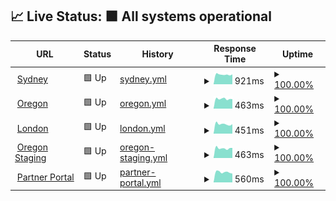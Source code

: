 ## 📈 Live Status: <!--live status--> **🟩 All systems operational**

<!--start: status pages-->
<!-- This summary is generated by Upptime (https://github.com/upptime/upptime) -->
<!-- Do not edit this manually, your changes will be overwritten -->
<!-- prettier-ignore -->
| URL | Status | History | Response Time | Uptime |
| --- | ------ | ------- | ------------- | ------ |
| <img alt="" src="https://favicons.githubusercontent.com/prod01.sydney.platformos.com" height="13"> [Sydney](https://prod01.sydney.platformos.com/_status) | 🟩 Up | [sydney.yml](https://github.com/mdyd-dev/uptime/commits/HEAD/history/sydney.yml) | <details><summary><img alt="Response time graph" src="./graphs/sydney/response-time-week.png" height="20"> 921ms</summary><br><a href="https://mdyd-dev.github.io/uptime/history/sydney"><img alt="Response time 1003" src="https://img.shields.io/endpoint?url=https%3A%2F%2Fraw.githubusercontent.com%2Fmdyd-dev%2Fuptime%2FHEAD%2Fapi%2Fsydney%2Fresponse-time.json"></a><br><a href="https://mdyd-dev.github.io/uptime/history/sydney"><img alt="24-hour response time 936" src="https://img.shields.io/endpoint?url=https%3A%2F%2Fraw.githubusercontent.com%2Fmdyd-dev%2Fuptime%2FHEAD%2Fapi%2Fsydney%2Fresponse-time-day.json"></a><br><a href="https://mdyd-dev.github.io/uptime/history/sydney"><img alt="7-day response time 921" src="https://img.shields.io/endpoint?url=https%3A%2F%2Fraw.githubusercontent.com%2Fmdyd-dev%2Fuptime%2FHEAD%2Fapi%2Fsydney%2Fresponse-time-week.json"></a><br><a href="https://mdyd-dev.github.io/uptime/history/sydney"><img alt="30-day response time 922" src="https://img.shields.io/endpoint?url=https%3A%2F%2Fraw.githubusercontent.com%2Fmdyd-dev%2Fuptime%2FHEAD%2Fapi%2Fsydney%2Fresponse-time-month.json"></a><br><a href="https://mdyd-dev.github.io/uptime/history/sydney"><img alt="1-year response time 1003" src="https://img.shields.io/endpoint?url=https%3A%2F%2Fraw.githubusercontent.com%2Fmdyd-dev%2Fuptime%2FHEAD%2Fapi%2Fsydney%2Fresponse-time-year.json"></a></details> | <details><summary><a href="https://mdyd-dev.github.io/uptime/history/sydney">100.00%</a></summary><a href="https://mdyd-dev.github.io/uptime/history/sydney"><img alt="All-time uptime 75.39%" src="https://img.shields.io/endpoint?url=https%3A%2F%2Fraw.githubusercontent.com%2Fmdyd-dev%2Fuptime%2FHEAD%2Fapi%2Fsydney%2Fuptime.json"></a><br><a href="https://mdyd-dev.github.io/uptime/history/sydney"><img alt="24-hour uptime 100.00%" src="https://img.shields.io/endpoint?url=https%3A%2F%2Fraw.githubusercontent.com%2Fmdyd-dev%2Fuptime%2FHEAD%2Fapi%2Fsydney%2Fuptime-day.json"></a><br><a href="https://mdyd-dev.github.io/uptime/history/sydney"><img alt="7-day uptime 100.00%" src="https://img.shields.io/endpoint?url=https%3A%2F%2Fraw.githubusercontent.com%2Fmdyd-dev%2Fuptime%2FHEAD%2Fapi%2Fsydney%2Fuptime-week.json"></a><br><a href="https://mdyd-dev.github.io/uptime/history/sydney"><img alt="30-day uptime 99.89%" src="https://img.shields.io/endpoint?url=https%3A%2F%2Fraw.githubusercontent.com%2Fmdyd-dev%2Fuptime%2FHEAD%2Fapi%2Fsydney%2Fuptime-month.json"></a><br><a href="https://mdyd-dev.github.io/uptime/history/sydney"><img alt="1-year uptime 75.39%" src="https://img.shields.io/endpoint?url=https%3A%2F%2Fraw.githubusercontent.com%2Fmdyd-dev%2Fuptime%2FHEAD%2Fapi%2Fsydney%2Fuptime-year.json"></a></details>
| <img alt="" src="https://favicons.githubusercontent.com/prod01.oregon.platform-os.com" height="13"> [Oregon](https://prod01.oregon.platform-os.com/_status) | 🟩 Up | [oregon.yml](https://github.com/mdyd-dev/uptime/commits/HEAD/history/oregon.yml) | <details><summary><img alt="Response time graph" src="./graphs/oregon/response-time-week.png" height="20"> 463ms</summary><br><a href="https://mdyd-dev.github.io/uptime/history/oregon"><img alt="Response time 730" src="https://img.shields.io/endpoint?url=https%3A%2F%2Fraw.githubusercontent.com%2Fmdyd-dev%2Fuptime%2FHEAD%2Fapi%2Foregon%2Fresponse-time.json"></a><br><a href="https://mdyd-dev.github.io/uptime/history/oregon"><img alt="24-hour response time 451" src="https://img.shields.io/endpoint?url=https%3A%2F%2Fraw.githubusercontent.com%2Fmdyd-dev%2Fuptime%2FHEAD%2Fapi%2Foregon%2Fresponse-time-day.json"></a><br><a href="https://mdyd-dev.github.io/uptime/history/oregon"><img alt="7-day response time 463" src="https://img.shields.io/endpoint?url=https%3A%2F%2Fraw.githubusercontent.com%2Fmdyd-dev%2Fuptime%2FHEAD%2Fapi%2Foregon%2Fresponse-time-week.json"></a><br><a href="https://mdyd-dev.github.io/uptime/history/oregon"><img alt="30-day response time 976" src="https://img.shields.io/endpoint?url=https%3A%2F%2Fraw.githubusercontent.com%2Fmdyd-dev%2Fuptime%2FHEAD%2Fapi%2Foregon%2Fresponse-time-month.json"></a><br><a href="https://mdyd-dev.github.io/uptime/history/oregon"><img alt="1-year response time 730" src="https://img.shields.io/endpoint?url=https%3A%2F%2Fraw.githubusercontent.com%2Fmdyd-dev%2Fuptime%2FHEAD%2Fapi%2Foregon%2Fresponse-time-year.json"></a></details> | <details><summary><a href="https://mdyd-dev.github.io/uptime/history/oregon">100.00%</a></summary><a href="https://mdyd-dev.github.io/uptime/history/oregon"><img alt="All-time uptime 75.42%" src="https://img.shields.io/endpoint?url=https%3A%2F%2Fraw.githubusercontent.com%2Fmdyd-dev%2Fuptime%2FHEAD%2Fapi%2Foregon%2Fuptime.json"></a><br><a href="https://mdyd-dev.github.io/uptime/history/oregon"><img alt="24-hour uptime 100.00%" src="https://img.shields.io/endpoint?url=https%3A%2F%2Fraw.githubusercontent.com%2Fmdyd-dev%2Fuptime%2FHEAD%2Fapi%2Foregon%2Fuptime-day.json"></a><br><a href="https://mdyd-dev.github.io/uptime/history/oregon"><img alt="7-day uptime 100.00%" src="https://img.shields.io/endpoint?url=https%3A%2F%2Fraw.githubusercontent.com%2Fmdyd-dev%2Fuptime%2FHEAD%2Fapi%2Foregon%2Fuptime-week.json"></a><br><a href="https://mdyd-dev.github.io/uptime/history/oregon"><img alt="30-day uptime 100.00%" src="https://img.shields.io/endpoint?url=https%3A%2F%2Fraw.githubusercontent.com%2Fmdyd-dev%2Fuptime%2FHEAD%2Fapi%2Foregon%2Fuptime-month.json"></a><br><a href="https://mdyd-dev.github.io/uptime/history/oregon"><img alt="1-year uptime 75.42%" src="https://img.shields.io/endpoint?url=https%3A%2F%2Fraw.githubusercontent.com%2Fmdyd-dev%2Fuptime%2FHEAD%2Fapi%2Foregon%2Fuptime-year.json"></a></details>
| <img alt="" src="https://favicons.githubusercontent.com/prod01.london.platform-os.com" height="13"> [London](https://prod01.london.platform-os.com/_status) | 🟩 Up | [london.yml](https://github.com/mdyd-dev/uptime/commits/HEAD/history/london.yml) | <details><summary><img alt="Response time graph" src="./graphs/london/response-time-week.png" height="20"> 451ms</summary><br><a href="https://mdyd-dev.github.io/uptime/history/london"><img alt="Response time 449" src="https://img.shields.io/endpoint?url=https%3A%2F%2Fraw.githubusercontent.com%2Fmdyd-dev%2Fuptime%2FHEAD%2Fapi%2Flondon%2Fresponse-time.json"></a><br><a href="https://mdyd-dev.github.io/uptime/history/london"><img alt="24-hour response time 447" src="https://img.shields.io/endpoint?url=https%3A%2F%2Fraw.githubusercontent.com%2Fmdyd-dev%2Fuptime%2FHEAD%2Fapi%2Flondon%2Fresponse-time-day.json"></a><br><a href="https://mdyd-dev.github.io/uptime/history/london"><img alt="7-day response time 451" src="https://img.shields.io/endpoint?url=https%3A%2F%2Fraw.githubusercontent.com%2Fmdyd-dev%2Fuptime%2FHEAD%2Fapi%2Flondon%2Fresponse-time-week.json"></a><br><a href="https://mdyd-dev.github.io/uptime/history/london"><img alt="30-day response time 445" src="https://img.shields.io/endpoint?url=https%3A%2F%2Fraw.githubusercontent.com%2Fmdyd-dev%2Fuptime%2FHEAD%2Fapi%2Flondon%2Fresponse-time-month.json"></a><br><a href="https://mdyd-dev.github.io/uptime/history/london"><img alt="1-year response time 449" src="https://img.shields.io/endpoint?url=https%3A%2F%2Fraw.githubusercontent.com%2Fmdyd-dev%2Fuptime%2FHEAD%2Fapi%2Flondon%2Fresponse-time-year.json"></a></details> | <details><summary><a href="https://mdyd-dev.github.io/uptime/history/london">100.00%</a></summary><a href="https://mdyd-dev.github.io/uptime/history/london"><img alt="All-time uptime 100.00%" src="https://img.shields.io/endpoint?url=https%3A%2F%2Fraw.githubusercontent.com%2Fmdyd-dev%2Fuptime%2FHEAD%2Fapi%2Flondon%2Fuptime.json"></a><br><a href="https://mdyd-dev.github.io/uptime/history/london"><img alt="24-hour uptime 100.00%" src="https://img.shields.io/endpoint?url=https%3A%2F%2Fraw.githubusercontent.com%2Fmdyd-dev%2Fuptime%2FHEAD%2Fapi%2Flondon%2Fuptime-day.json"></a><br><a href="https://mdyd-dev.github.io/uptime/history/london"><img alt="7-day uptime 100.00%" src="https://img.shields.io/endpoint?url=https%3A%2F%2Fraw.githubusercontent.com%2Fmdyd-dev%2Fuptime%2FHEAD%2Fapi%2Flondon%2Fuptime-week.json"></a><br><a href="https://mdyd-dev.github.io/uptime/history/london"><img alt="30-day uptime 100.00%" src="https://img.shields.io/endpoint?url=https%3A%2F%2Fraw.githubusercontent.com%2Fmdyd-dev%2Fuptime%2FHEAD%2Fapi%2Flondon%2Fuptime-month.json"></a><br><a href="https://mdyd-dev.github.io/uptime/history/london"><img alt="1-year uptime 100.00%" src="https://img.shields.io/endpoint?url=https%3A%2F%2Fraw.githubusercontent.com%2Fmdyd-dev%2Fuptime%2FHEAD%2Fapi%2Flondon%2Fuptime-year.json"></a></details>
| <img alt="" src="https://favicons.githubusercontent.com/staging.oregon.platformos.com" height="13"> [Oregon Staging](https://staging.oregon.platformos.com/_status) | 🟩 Up | [oregon-staging.yml](https://github.com/mdyd-dev/uptime/commits/HEAD/history/oregon-staging.yml) | <details><summary><img alt="Response time graph" src="./graphs/oregon-staging/response-time-week.png" height="20"> 463ms</summary><br><a href="https://mdyd-dev.github.io/uptime/history/oregon-staging"><img alt="Response time 441" src="https://img.shields.io/endpoint?url=https%3A%2F%2Fraw.githubusercontent.com%2Fmdyd-dev%2Fuptime%2FHEAD%2Fapi%2Foregon-staging%2Fresponse-time.json"></a><br><a href="https://mdyd-dev.github.io/uptime/history/oregon-staging"><img alt="24-hour response time 479" src="https://img.shields.io/endpoint?url=https%3A%2F%2Fraw.githubusercontent.com%2Fmdyd-dev%2Fuptime%2FHEAD%2Fapi%2Foregon-staging%2Fresponse-time-day.json"></a><br><a href="https://mdyd-dev.github.io/uptime/history/oregon-staging"><img alt="7-day response time 463" src="https://img.shields.io/endpoint?url=https%3A%2F%2Fraw.githubusercontent.com%2Fmdyd-dev%2Fuptime%2FHEAD%2Fapi%2Foregon-staging%2Fresponse-time-week.json"></a><br><a href="https://mdyd-dev.github.io/uptime/history/oregon-staging"><img alt="30-day response time 432" src="https://img.shields.io/endpoint?url=https%3A%2F%2Fraw.githubusercontent.com%2Fmdyd-dev%2Fuptime%2FHEAD%2Fapi%2Foregon-staging%2Fresponse-time-month.json"></a><br><a href="https://mdyd-dev.github.io/uptime/history/oregon-staging"><img alt="1-year response time 441" src="https://img.shields.io/endpoint?url=https%3A%2F%2Fraw.githubusercontent.com%2Fmdyd-dev%2Fuptime%2FHEAD%2Fapi%2Foregon-staging%2Fresponse-time-year.json"></a></details> | <details><summary><a href="https://mdyd-dev.github.io/uptime/history/oregon-staging">100.00%</a></summary><a href="https://mdyd-dev.github.io/uptime/history/oregon-staging"><img alt="All-time uptime 99.98%" src="https://img.shields.io/endpoint?url=https%3A%2F%2Fraw.githubusercontent.com%2Fmdyd-dev%2Fuptime%2FHEAD%2Fapi%2Foregon-staging%2Fuptime.json"></a><br><a href="https://mdyd-dev.github.io/uptime/history/oregon-staging"><img alt="24-hour uptime 100.00%" src="https://img.shields.io/endpoint?url=https%3A%2F%2Fraw.githubusercontent.com%2Fmdyd-dev%2Fuptime%2FHEAD%2Fapi%2Foregon-staging%2Fuptime-day.json"></a><br><a href="https://mdyd-dev.github.io/uptime/history/oregon-staging"><img alt="7-day uptime 100.00%" src="https://img.shields.io/endpoint?url=https%3A%2F%2Fraw.githubusercontent.com%2Fmdyd-dev%2Fuptime%2FHEAD%2Fapi%2Foregon-staging%2Fuptime-week.json"></a><br><a href="https://mdyd-dev.github.io/uptime/history/oregon-staging"><img alt="30-day uptime 100.00%" src="https://img.shields.io/endpoint?url=https%3A%2F%2Fraw.githubusercontent.com%2Fmdyd-dev%2Fuptime%2FHEAD%2Fapi%2Foregon-staging%2Fuptime-month.json"></a><br><a href="https://mdyd-dev.github.io/uptime/history/oregon-staging"><img alt="1-year uptime 99.98%" src="https://img.shields.io/endpoint?url=https%3A%2F%2Fraw.githubusercontent.com%2Fmdyd-dev%2Fuptime%2FHEAD%2Fapi%2Foregon-staging%2Fuptime-year.json"></a></details>
| <img alt="" src="https://favicons.githubusercontent.com/partners.platformos.com" height="13"> [Partner Portal](https://partners.platformos.com/) | 🟩 Up | [partner-portal.yml](https://github.com/mdyd-dev/uptime/commits/HEAD/history/partner-portal.yml) | <details><summary><img alt="Response time graph" src="./graphs/partner-portal/response-time-week.png" height="20"> 560ms</summary><br><a href="https://mdyd-dev.github.io/uptime/history/partner-portal"><img alt="Response time 556" src="https://img.shields.io/endpoint?url=https%3A%2F%2Fraw.githubusercontent.com%2Fmdyd-dev%2Fuptime%2FHEAD%2Fapi%2Fpartner-portal%2Fresponse-time.json"></a><br><a href="https://mdyd-dev.github.io/uptime/history/partner-portal"><img alt="24-hour response time 482" src="https://img.shields.io/endpoint?url=https%3A%2F%2Fraw.githubusercontent.com%2Fmdyd-dev%2Fuptime%2FHEAD%2Fapi%2Fpartner-portal%2Fresponse-time-day.json"></a><br><a href="https://mdyd-dev.github.io/uptime/history/partner-portal"><img alt="7-day response time 560" src="https://img.shields.io/endpoint?url=https%3A%2F%2Fraw.githubusercontent.com%2Fmdyd-dev%2Fuptime%2FHEAD%2Fapi%2Fpartner-portal%2Fresponse-time-week.json"></a><br><a href="https://mdyd-dev.github.io/uptime/history/partner-portal"><img alt="30-day response time 516" src="https://img.shields.io/endpoint?url=https%3A%2F%2Fraw.githubusercontent.com%2Fmdyd-dev%2Fuptime%2FHEAD%2Fapi%2Fpartner-portal%2Fresponse-time-month.json"></a><br><a href="https://mdyd-dev.github.io/uptime/history/partner-portal"><img alt="1-year response time 556" src="https://img.shields.io/endpoint?url=https%3A%2F%2Fraw.githubusercontent.com%2Fmdyd-dev%2Fuptime%2FHEAD%2Fapi%2Fpartner-portal%2Fresponse-time-year.json"></a></details> | <details><summary><a href="https://mdyd-dev.github.io/uptime/history/partner-portal">100.00%</a></summary><a href="https://mdyd-dev.github.io/uptime/history/partner-portal"><img alt="All-time uptime 100.00%" src="https://img.shields.io/endpoint?url=https%3A%2F%2Fraw.githubusercontent.com%2Fmdyd-dev%2Fuptime%2FHEAD%2Fapi%2Fpartner-portal%2Fuptime.json"></a><br><a href="https://mdyd-dev.github.io/uptime/history/partner-portal"><img alt="24-hour uptime 100.00%" src="https://img.shields.io/endpoint?url=https%3A%2F%2Fraw.githubusercontent.com%2Fmdyd-dev%2Fuptime%2FHEAD%2Fapi%2Fpartner-portal%2Fuptime-day.json"></a><br><a href="https://mdyd-dev.github.io/uptime/history/partner-portal"><img alt="7-day uptime 100.00%" src="https://img.shields.io/endpoint?url=https%3A%2F%2Fraw.githubusercontent.com%2Fmdyd-dev%2Fuptime%2FHEAD%2Fapi%2Fpartner-portal%2Fuptime-week.json"></a><br><a href="https://mdyd-dev.github.io/uptime/history/partner-portal"><img alt="30-day uptime 100.00%" src="https://img.shields.io/endpoint?url=https%3A%2F%2Fraw.githubusercontent.com%2Fmdyd-dev%2Fuptime%2FHEAD%2Fapi%2Fpartner-portal%2Fuptime-month.json"></a><br><a href="https://mdyd-dev.github.io/uptime/history/partner-portal"><img alt="1-year uptime 100.00%" src="https://img.shields.io/endpoint?url=https%3A%2F%2Fraw.githubusercontent.com%2Fmdyd-dev%2Fuptime%2FHEAD%2Fapi%2Fpartner-portal%2Fuptime-year.json"></a></details>

<!--end: status pages-->
